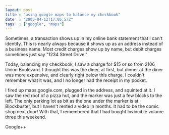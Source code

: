```yaml
---
layout: post
title : "using google maps to balance my checkbook"
date  : "2005-04-12T17:05:57Z"
tags  : ["google", "maps"]
---
```

Sometimes, a transaction shows up in my online bank statement that I can't identify.  This is nearly always because it shows up as an address instead of a business name.  Most credit charges show up by name, but debit charges sometimes just say "1234 Street Drive."

Today, balancing my checkbook, I saw a charge for $15 or so from 2106 Union Boulevard.  I thought this was the diner, at first, but dinner at the diner was more expensive, and clearly right below this charge.  I couldn't remember what it was, and I no longer had the receipt in my pocket.

I fired up maps.google.com, plugged in the address, and squinted at it.  I saw the red roof of a pizza hut, and the marker was just a few blocks to the left. The only parking lot as bit as the one under the marker is at Blockbuster, but I haven't rented a video in months.  It had to be the comic shop next door! With that, I remembered that I had bought Invincible volume three this weekend.

Google++ 
